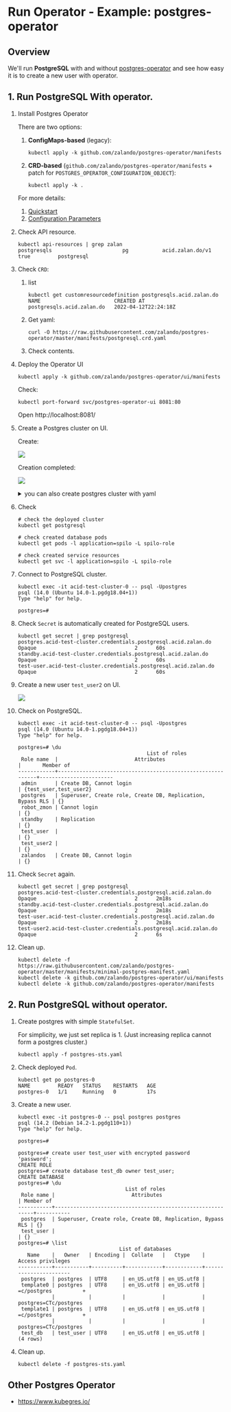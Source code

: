 # Run Operator - Example: postgres-operator

## Overview

We'll run **PostgreSQL** with and without [postgres-operator](https://github.com/zalando/postgres-operator) and
see how easy it is to create a new user with operator.

## 1. Run PostgreSQL With operator.


1. Install Postgres Operator

    There are two options:

    1. **ConfigMaps-based** (legacy):

        ```
        kubectl apply -k github.com/zalando/postgres-operator/manifests
        ```
    1. **CRD-based** (`github.com/zalando/postgres-operator/manifests` + patch for `POSTGRES_OPERATOR_CONFIGURATION_OBJECT`):
        ```
        kubectl apply -k .
        ```

    For more details:
    1. [Quickstart](https://github.com/zalando/postgres-operator/blob/master/docs/quickstart.md#deployment-options)
    1. [Configuration Parameters](https://github.com/zalando/postgres-operator/blob/master/docs/reference/operator_parameters.md)

1. Check API resource.

    ```
    kubectl api-resources | grep zalan
    postgresqls                       pg           acid.zalan.do/v1                       true         postgresql
    ```

1. Check `CRD`:
    1. list
        ```
        kubectl get customresourcedefinition postgresqls.acid.zalan.do
        NAME                        CREATED AT
        postgresqls.acid.zalan.do   2022-04-12T22:24:18Z
        ```
    1. Get yaml:
        ```
        curl -O https://raw.githubusercontent.com/zalando/postgres-operator/master/manifests/postgresql.crd.yaml
        ```
    1. Check contents.

1. Deploy the Operator UI

    ```
    kubectl apply -k github.com/zalando/postgres-operator/ui/manifests
    ```

    Check:

    ```
    kubectl port-forward svc/postgres-operator-ui 8081:80
    ```

    Open http://localhost:8081/

1. Create a Postgres cluster on UI.

    Create:

    ![](postgres-operator-cluster-creation.png)

    Creation completed:

    ![](postgres-operator-cluster-creation-complete.png)

    <details><summary>you can also create postgres cluster with yaml</summary>

    ```
    kubectl create -f https://raw.githubusercontent.com/zalando/postgres-operator/master/manifests/minimal-postgres-manifest.yaml
    ```

    **Roles and Databases initially created:**

    yaml:

    ```yaml
      users:
        zalando:  # database owner
        - superuser
        - createdb
        foo_user: []  # role for application foo
      databases:
        foo: zalando  # dbname: owner
      preparedDatabases:
        bar: {}
    ```

    roles:

    ```
    \du
                                                         List of roles
        Role name    |                         Attributes                         |               Member of
    -----------------+------------------------------------------------------------+----------------------------------------
     admin           | Create DB, Cannot login                                    | {foo_user,zalando,bar_owner}
     bar_data_owner  | Cannot login                                               | {bar_data_writer,bar_data_reader}
     bar_data_reader | Cannot login                                               | {}
     bar_data_writer | Cannot login                                               | {bar_data_reader}
     bar_owner       | Cannot login                                               | {bar_writer,bar_data_owner,bar_reader}
     bar_reader      | Cannot login                                               | {}
     bar_writer      | Cannot login                                               | {bar_reader}
     foo_user        |                                                            | {}
     postgres        | Superuser, Create role, Create DB, Replication, Bypass RLS | {}
     robot_zmon      | Cannot login                                               | {}
     standby         | Replication                                                | {}
     zalando         | Superuser, Create DB                                       | {}
     zalandos        | Cannot login                                               | {}
    ```

    databases:

    ```
    \l
                                      List of databases
       Name    |   Owner   | Encoding |   Collate   |    Ctype    |   Access privileges
    -----------+-----------+----------+-------------+-------------+-----------------------
     bar       | bar_owner | UTF8     | en_US.utf-8 | en_US.utf-8 |
     foo       | zalando   | UTF8     | en_US.utf-8 | en_US.utf-8 |
     postgres  | postgres  | UTF8     | en_US.utf-8 | en_US.utf-8 |
     template0 | postgres  | UTF8     | en_US.utf-8 | en_US.utf-8 | =c/postgres          +
               |           |          |             |             | postgres=CTc/postgres
     template1 | postgres  | UTF8     | en_US.utf-8 | en_US.utf-8 | =c/postgres          +
               |           |          |             |             | postgres=CTc/postgres
    (5 rows)
    ```

    </details>

1. Check

    ```
    # check the deployed cluster
    kubectl get postgresql

    # check created database pods
    kubectl get pods -l application=spilo -L spilo-role

    # check created service resources
    kubectl get svc -l application=spilo -L spilo-role
    ```

1. Connect to PostgreSQL cluster.

    ```
    kubectl exec -it acid-test-cluster-0 -- psql -Upostgres
    psql (14.0 (Ubuntu 14.0-1.pgdg18.04+1))
    Type "help" for help.

    postgres=#
    ```

1. Check `Secret` is automatically created for PostgreSQL users.

    ```
    kubectl get secret | grep postgresql
    postgres.acid-test-cluster.credentials.postgresql.acid.zalan.do    Opaque                                2      60s
    standby.acid-test-cluster.credentials.postgresql.acid.zalan.do     Opaque                                2      60s
    test-user.acid-test-cluster.credentials.postgresql.acid.zalan.do   Opaque                                2      60s
    ```

1. Create a new user `test_user2` on UI.

    ![](postgres-operator-user-creation.png)

1. Check on PostgreSQL.

    ```
    kubectl exec -it acid-test-cluster-0 -- psql -Upostgres
    psql (14.0 (Ubuntu 14.0-1.pgdg18.04+1))
    Type "help" for help.

    postgres=# \du
                                              List of roles
     Role name  |                         Attributes                         |       Member of
    ------------+------------------------------------------------------------+------------------------
     admin      | Create DB, Cannot login                                    | {test_user,test_user2}
     postgres   | Superuser, Create role, Create DB, Replication, Bypass RLS | {}
     robot_zmon | Cannot login                                               | {}
     standby    | Replication                                                | {}
     test_user  |                                                            | {}
     test_user2 |                                                            | {}
     zalandos   | Create DB, Cannot login                                    | {}
    ```

1. Check `Secret` again.

    ```
    kubectl get secret | grep postgresql
    postgres.acid-test-cluster.credentials.postgresql.acid.zalan.do     Opaque                                2      2m18s
    standby.acid-test-cluster.credentials.postgresql.acid.zalan.do      Opaque                                2      2m18s
    test-user.acid-test-cluster.credentials.postgresql.acid.zalan.do    Opaque                                2      2m18s
    test-user2.acid-test-cluster.credentials.postgresql.acid.zalan.do   Opaque                                2      6s
    ```

1. Clean up.

    ```
    kubectl delete -f https://raw.githubusercontent.com/zalando/postgres-operator/master/manifests/minimal-postgres-manifest.yaml
    kubectl delete -k github.com/zalando/postgres-operator/ui/manifests
    kubectl delete -k github.com/zalando/postgres-operator/manifests
    ```

## 2. Run PostgreSQL without operator.

1. Create postgres with simple `StatefulSet`.

    For simplicity, we just set replica is 1. (Just increasing replica cannot form a postgres cluster.)

    ```
    kubectl apply -f postgres-sts.yaml
    ```

1. Check deployed `Pod`.

    ```
    kubectl get po postgres-0
    NAME         READY   STATUS    RESTARTS   AGE
    postgres-0   1/1     Running   0          17s
    ```

1. Create a new user.

    ```
    kubectl exec -it postgres-0 -- psql postgres postgres
    psql (14.2 (Debian 14.2-1.pgdg110+1))
    Type "help" for help.

    postgres=#
    ```

    ```
    postgres=# create user test_user with encrypted password 'password';
    CREATE ROLE
    postgres=# create database test_db owner test_user;
    CREATE DATABASE
    postgres=# \du
                                       List of roles
     Role name |                         Attributes                         | Member of
    -----------+------------------------------------------------------------+-----------
     postgres  | Superuser, Create role, Create DB, Replication, Bypass RLS | {}
     test_user |                                                            | {}
    postgres=# \list
                                     List of databases
       Name    |   Owner   | Encoding |  Collate   |   Ctype    |   Access privileges
    -----------+-----------+----------+------------+------------+-----------------------
     postgres  | postgres  | UTF8     | en_US.utf8 | en_US.utf8 |
     template0 | postgres  | UTF8     | en_US.utf8 | en_US.utf8 | =c/postgres          +
               |           |          |            |            | postgres=CTc/postgres
     template1 | postgres  | UTF8     | en_US.utf8 | en_US.utf8 | =c/postgres          +
               |           |          |            |            | postgres=CTc/postgres
     test_db   | test_user | UTF8     | en_US.utf8 | en_US.utf8 |
    (4 rows)
    ```

1. Clean up.

    ```
    kubectl delete -f postgres-sts.yaml
    ```

## Other Postgres Operator
- https://www.kubegres.io/
